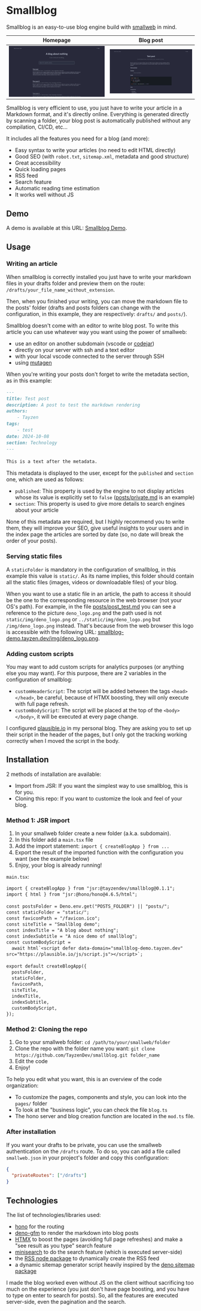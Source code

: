 # Smallblog

Smallblog is an easy-to-use blog engine build with [smallweb](https://www.smallweb.run/) in mind.

| Homepage | Blog post |
|---|---|
|![smallblog frontpage](static/img/front_page.png) |![article](static/img/article.png) |

Smallblog is very efficient to use, you just have to write your article in a Markdown format, and it's directly online. Everything is generated directly by scanning a folder, your blog post is automatically published without any compilation, CI/CD, etc...

It includes all the features you need for a blog (and more):

* Easy syntax to write your articles (no need to edit HTML directly)
* Good SEO (with `robot.txt`, `sitemap.xml`, metadata and good structure)
* Great accessibility
* Quick loading pages
* RSS feed
* Search feature
* Automatic reading time estimation
* It works well without JS

## Demo

A demo is available at this URL: [Smallblog Demo](https://smallblog-demo.tayzen.dev).

## Usage

### Writing an article

When smallblog is correctly installed you just have to write your markdown files in your drafts folder and preview them on the route: `/drafts/your_file_name_without_extension`.

Then, when you finished your writing, you can move the markdown file to the posts' folder (drafts and posts folders can change with the configuration, in this example, they are respectively: `drafts/` and `posts/`).

Smallblog doesn't come with an editor to write blog post. To write this article you can use whatever way you want using the power of smallweb:

* use an editor on another subdomain (vscode or [codejar](https://jsr.io/@pomdtr/smallweb-codejar@0.1.3))
* directly on your server with ssh and a text editor
* with your local vscode connected to the server through SSH
* using [mutagen](https://docs.smallweb.run/hosting/vps.html#syncing-files-using-mutagen)

When you're writing your posts don't forget to write the metadata section, as in this example:

```markdown
---
title: Test post
description: A post to test the markdown rendering
authors:
    - Tayzen
tags:
    - test
date: 2024-10-08
section: Technology
---

This is a text after the metadata.
```

This metadata is displayed to the user, except for the `published` and `section` one, which are used as follows:

* `published`: This property is used by the engine to not display articles whose its value is explicitly set to `false` ([posts/private.md](posts/private.md) is an example)
* `section`: This property is used to give more details to search engines about your article

None of this metadata are required, but I highly recommend you to write them, they will improve your SEO, give useful insights to your users and in the index page the articles are sorted by date (so, no date will break the order of your posts).

### Serving static files

A `staticFolder` is mandatory in the configuration of smallblog, in this example this value is `static/`. As its name implies, this folder should contain all the static files (images, videos or downloadable files) of your blog.

When you want to use a static file in an article, the path to access it should be the one to the corresponding resource in the web browser (not your OS's path).
For example, in the file [posts/post_test.md](posts/post_test.md) you can see a reference to the picture `deno_logo.png` and the path used is not `static/img/deno_logo.png` or `../static/img/deno_logo.png` but `/img/deno_logo.png` instead. That's because from the web browser this logo is accessible with the following URL: [smallblog-demo.tayzen.dev/img/deno_logo.png](https://smallblog-demo.tayzen.dev/img/deno_logo.png).

### Adding custom scripts

You may want to add custom scripts for analytics purposes (or anything else you may want). For this purpose, there are 2 variables in the configuration of smallblog:

* `customHeaderScript`: The script will be added between the tags `<head></head>`, be careful, because of HTMX boosting, they will only execute with full page refresh.
* `customBodyScript`: The script will be placed at the top of the `<body></body>`, it will be executed at every page change.

I configured [plausible.io](https://plausible.io) in my personal blog. They are asking you to set up their script in the header of the pages, but I only got the tracking working correctly when I moved the script in the body.

## Installation

2 methods of installation are available:

* Import from JSR: If you want the simplest way to use smallblog, this is for you.
* Cloning this repo: If you want to customize the look and feel of your blog.

### Method 1: JSR import

1. In your smallweb folder create a new folder (a.k.a. subdomain).
2. In this folder add a `main.tsx` file
3. Add the import statement: `import { createBlogApp } from ...`
4. Export the result of the imported function with the configuration you want (see the example below)
5. Enjoy, your blog is already running!

`main.tsx`:

```tsx
import { createBlogApp } from "jsr:@tayzendev/smallblog@0.1.1";
import { html } from "jsr:@hono/hono@4.6.5/html";

const postsFolder = Deno.env.get("POSTS_FOLDER") || "posts/";
const staticFolder = "static/";
const faviconPath = "/favicon.ico";
const siteTitle = "Smallblog demo";
const indexTitle = "A blog about nothing";
const indexSubtitle = "A nice demo of smallblog";
const customBodyScript =
  await html`<script defer data-domain="smallblog-demo.tayzen.dev" src="https://plausible.io/js/script.js"></script>`;

export default createBlogApp({
  postsFolder,
  staticFolder,
  faviconPath,
  siteTitle,
  indexTitle,
  indexSubtitle,
  customBodyScript,
});
```

### Method 2: Cloning the repo

1. Go to your smallweb folder: `cd /path/to/your/smallweb/folder`
2. Clone the repo with the folder name you want: `git clone https://github.com/TayzenDev/smallblog.git folder_name`
3. Edit the code
4. Enjoy!

To help you edit what you want, this is an overview of the code organization:

* To customize the pages, components and style, you can look into the `pages/` folder
* To look at the "business logic", you can check the file `blog.ts`
* The hono server and blog creation function are located in the `mod.ts` file.

### After installation

If you want your drafts to be private, you can use the smallweb authentication on the `/drafts` route. To do so, you can add a file called `smallweb.json` in your project's folder and copy this configuration:

```json
{
  "privateRoutes": ["/drafts"]
}
```

## Technologies

The list of technologies/libraries used:

* [hono](https://hono.dev/) for the routing
* [deno-gfm](https://deno.land/x/gfm@0.6.0) to render the markdown into blog posts
* [HTMX](https://htmx.org/) to boost the pages (avoiding full page refreshes) and make a "see result as you type" search feature
* [minisearch](https://lucaong.github.io/minisearch/) to do the search feature (which is executed server-side)
* the [RSS node package](https://www.npmjs.com/package/rss) to dynamically create the RSS feed
* a dynamic sitemap generator script heavily inspired by the [deno sitemap package](https://deno.land/x/deno_sitemap@0.1.3)

I made the blog worked even without JS on the client without sacrificing too much on the experience (you just don't have page boosting, and you have to type on enter to search for posts). So, all the features are executed server-side, even the pagination and the search.
